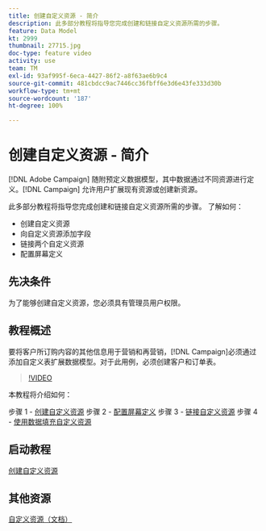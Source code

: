 ```yaml
---
title: 创建自定义资源 - 简介
description: 此多部分教程将指导您完成创建和链接自定义资源所需的步骤。
feature: Data Model
kt: 2999
thumbnail: 27715.jpg
doc-type: feature video
activity: use
team: TM
exl-id: 93af995f-6eca-4427-86f2-a8f63ae6b9c4
source-git-commit: 481cbdcc9ac7446cc36fbff6e3d6e43fe333d30b
workflow-type: tm+mt
source-wordcount: '187'
ht-degree: 100%

---
```


# 创建自定义资&#x200B;源 - 简介

[!DNL Adobe Campaign] 随附预定义数据模型，其中数据通过不同资源进行定义。[!DNL Campaign] 允许用户扩展现有资源或创建新资源。

此多部分教程将指导您完成创建和链接自定义资源所需的步骤。
了解如何：

* 创建自定义资源
* 向自定义资源添加字段
* 链接两个自定义资源
* 配置屏幕定义

## 先决条件

为了能够创建自定义资源，您必须具有管理员用户权限。

## 教程概述

要将客户所订购内容的其他信息用于营销和再营销，[!DNL Campaign]必须通过添加自定义表扩展数据模型。对于此用例，必须创建客户和订单表。

>[!VIDEO](https://video.tv.adobe.com/v/27715?quality=9)

本教程将介绍如何：

步骤 1 - [创建自定义资源](./creating-a-custom-resource.md)
步骤 2 - [配置屏幕定义](./configuring-a-screen-definition-for-a-custom-resource.md)
步骤 3 - [链接自定义资源](./linking-custom-resources.md)
步骤 4 - [使用数据填充自定义资源](./populate-custom-resources-with-data.md)

## 启动教程

[创建自定义资源](./creating-a-custom-resource.md)

## 其他资源

[自定义资源（文档）](https://experienceleague.adobe.com/docs/campaign-standard/using/working-with-apis/global-concepts/custom-resources.html?lang=zh-Hans)
